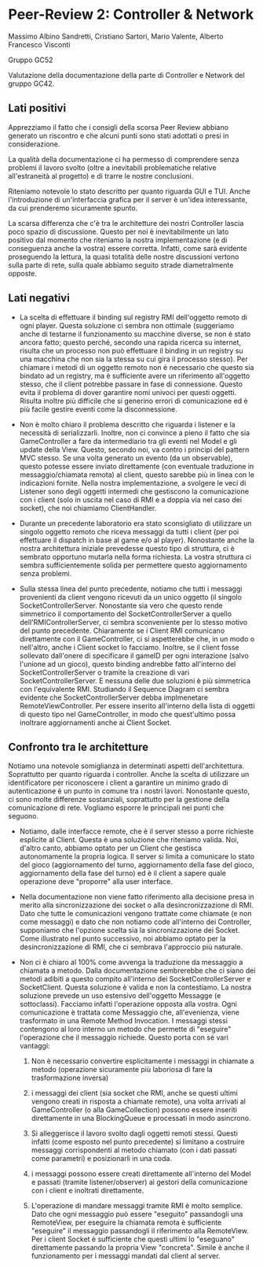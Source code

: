 # Peer-Review 2: Controller & Network

Massimo Albino Sandretti, Cristiano Sartori, Mario Valente, Alberto Francesco Visconti

Gruppo GC52

Valutazione della documentazione della parte di Controller e Network del gruppo GC42.

## Lati positivi

Apprezziamo il fatto che i consigli della scorsa Peer Review abbiano generato un riscontro e che alcuni punti sono stati
adottati o presi in considerazione.

La qualità della documentazione ci ha permesso di comprendere senza problemi il lavoro svolto (oltre a inevitabili
problematiche relative all'estraneità al progetto) e di trarre le nostre conclusioni.

Riteniamo notevole lo stato descritto per quanto riguarda GUI e TUI. Anche l'introduzione di un'interfaccia grafica per
il server è un'idea interessante, da cui prenderemo sicuramente spunto.

La scarsa differenza che c'è tra le architetture dei nostri Controller lascia poco spazio di discussione. Questo per noi
è inevitabilmente un lato positivo dal momento che riteniamo la nostra implementazione (e di conseguenza anche la
vostra) essere corretta. Infatti, come sarà evidente proseguendo la lettura, la quasi totalità delle nostre discussioni
vertono sulla parte di rete, sulla quale abbiamo seguito strade diametralmente opposte.

## Lati negativi

- La scelta di effettuare il binding sul registry RMI dell'oggetto remoto di ogni player. Questa soluzione ci sembra non
  ottimale (suggeriamo anche di testarne il funzionamento su macchine diverse, se non è stato ancora fatto; questo
  perché, secondo una rapida ricerca su internet, risulta che un processo non può effettuare il binding in un registry
  su una macchina che non sia la stessa su cui gira il processo stesso). Per chiamare i metodi di un oggetto remoto non
  è necessario che questo sia bindato ad un registry, ma è sufficiente avere un riferimento all'oggetto stesso, che il
  client potrebbe passare in fase di connessione. Questo evita il problema di dover garantire nomi univoci per questi
  oggetti. Risulta inoltre più difficile che si generino errori di comunicazione ed è più facile gestire eventi come la
  disconnessione.


- Non è molto chiaro il problema descritto che riguarda i listener e la necessità di serializzarli. Inoltre, non ci
  convince a pieno il fatto che sia GameController a fare da intermediario tra gli eventi nel Model e gli update della
  View. Questo, secondo noi, va contro i principi del pattern MVC stesso. Se una volta generato un evento (da un
  observable), questo potesse essere inviato direttamente (con eventuale traduzione in messaggio/chiamata remota) al
  client, questo sarebbe più in linea con le indicazioni fornite. Nella nostra implementazione, a svolgere le veci di
  Listener sono degli oggetti intermedi che gestiscono la comunicazione con i client (solo in uscita nel caso di RMI e a
  doppia via nel caso dei socket), che noi chiamiamo ClientHandler.


- Durante un precedente laboratorio era stato sconsigliato di utilizzare un singolo oggetto remoto che riceva messaggi
  da tutti i client (per poi effettuare il dispatch in base al game e/o al player). Nonostante anche la nostra
  architettura iniziale prevedesse questo tipo di struttura, ci è sembrato opportuno mutarla nella forma richiesta. La
  vostra struttura ci sembra sufficientemente solida per permettere questo aggiornamento senza problemi.


- Sulla stessa linea del punto precedente, notiamo che tutti i messaggi provenienti da client vengono ricevuti da un
  unico oggetto (il singolo SocketControllerServer. Nonostante sia vero che questo rende simmetrico il comportamento del
  SocketControllerServer a quello dell'RMIControllerServer, ci sembra sconveniente per lo stesso motivo del punto
  precedente. Chiaramente se i Client RMI comunicano direttamente con il GameController, ci si aspetterebbe che, in un
  modo o nell'altro, anche i Client socket lo facciamo. Inoltre, se il client fosse sollevato dall'onere di specificare
  il gameID per ogni interazione (salvo l'unione ad un gioco), questo binding andrebbe fatto all'interno del
  SocketControllerServer o tramite la creazione di vari SocketControllerServer. E nessuna delle due soluzioni è più
  simmetrica con l'equivalente RMI. Studiando il Sequence Diagram ci sembra evidente che SocketControllerServer debba
  implmenetare RemoteViewController. Per essere inserito all'interno della lista di oggetti di questo tipo nel
  GameController, in modo che quest'ultimo possa inoltrare aggiornamenti anche ai Client Socket.

## Confronto tra le architetture

Notiamo una notevole somiglianza in determinati aspetti dell'architettura. Soprattutto per quanto riguarda i controller.
Anche la scelta di utilizzare un identificatore per riconoscere i client a garantire un minimo grado di autenticazione è
un punto in comune tra i nostri lavori. Nonostante questo, ci sono molte differenze sostanziali, soprattutto per la
gestione della comunicazione di rete. Vogliamo esporre le principali nei punti che seguono.

- Notiamo, dalle interfacce remote, che è il server stesso a porre richieste esplicite al Client. Questa è una soluzione
  che riteniamo valida. Noi, d'altro canto, abbiamo optato per un Client che gestisca autonomamente la propria logica.
  Il server si limita a comunicare lo stato del gioco (aggiornamento del turno, aggiornamento della fase del gioco,
  aggiornamento della fase del turno) ed è il client a sapere quale operazione deve "proporre" alla user interface.

- Nella documentazione non viene fatto riferimento alla decisione presa in merito alla sincronizzazione dei socket o
  alla desincronizzazione di RMI. Dato che tutte le comunicazioni vengono trattate come chiamate (e non come messaggi) e
  dato che non notiamo code all'interno dei Controller, supponiamo che l'opzione scelta sia la sincronizzazione dei
  Socket. Come illustrato nel punto successivo, noi abbiamo optato per la desincronizzazione di RMI, che ci sembrava
  l'approccio più naturale.

- Non ci è chiaro al 100% come avvenga la traduzione da messaggio a chiamata a metodo. Dalla documentazione sembrerebbe
  che ci siano dei metodi adibiti a questo compito all'interno dei SocketControllerServer e SocketClient. Questa
  soluzione è valida e non la contestiamo. La nostra soluzione prevede un uso estensivo dell'oggetto Messagge (e
  sottoclassi). Facciamo infatti l'operazione opposta alla vostra. Ogni comunicazione è trattata come Messaggio che,
  all'evenienza, viene trasformato in una Remote Method Invocation. I messaggi stessi contengono al loro interno un
  metodo che permette di "eseguire" l'operazione che il messaggio richiede. Questo porta con sé vari vantaggi:

    1. Non è necessario convertire esplicitamente i messaggi in chiamate a metodo (operazione sicuramente più laboriosa
       di fare la trasformazione inversa)

    2. i messaggi dei client (sia socket che RMI, anche se questi ultimi vengono creati in risposta a chiamate remote),
       una volta arrivati al GameController (o alla GameCollection) possono essere inseriti direttamente in una
       BlockingQueue e processati in modo asincrono.

    3. Si alleggerisce il lavoro svolto dagli oggetti remoti stessi. Questi infatti (come esposto nel punto precedente)
       si limitano a costruire messaggi corrispondenti al metodo chiamato (con i dati passati come parametri) e
       posizionarli in una coda.

    4. i messaggi possono essere creati direttamente all'interno del Model e passati (tramite listener/observer) ai
       gestori della comunicazione con i client e inoltrati direttamente.

    5. L'operazione di mandare messaggi tramite RMI è molto semplice. Dato che ogni messaggio può essere "eseguito"
       passandogli una RemoteView, per eseguire la chiamata remota è sufficiente "eseguire" il messaggio passandogli il
       riferimento alla RemoteView. Per i client Socket è sufficiente che questi ultimi lo "eseguano" direttamente
       passando la propria View "concreta". Simile è anche il funzionamento per i messaggi mandati dal client al server. 
